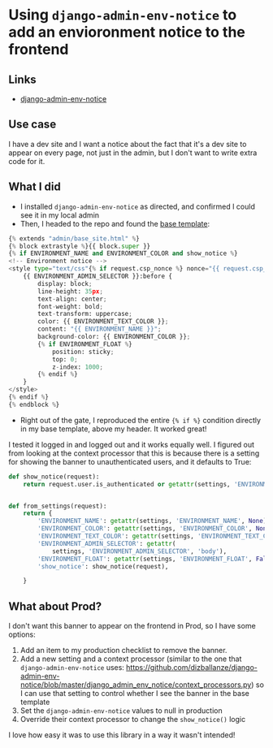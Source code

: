 # Using `django-admin-env-notice` to add an envioronment notice to the frontend 

## Links 

- [django-admin-env-notice](https://github.com/dizballanze/django-admin-env-notice/)

## Use case 

I have a dev site and I want a notice about the fact that it's a dev site to appear on every page, not just in the admin, but I don't want to write extra code for it. 

## What I did 

- I installed `django-admin-env-notice` as directed, and confirmed I could see it in my local admin
- Then, I headed to the repo and found the [base template](https://github.com/dizballanze/django-admin-env-notice/blob/master/django_admin_env_notice/templates/admin/base_site.html):

```python
{% extends "admin/base_site.html" %}
{% block extrastyle %}{{ block.super }}
{% if ENVIRONMENT_NAME and ENVIRONMENT_COLOR and show_notice %}
<!-- Environment notice -->
<style type="text/css"{% if request.csp_nonce %} nonce="{{ request.csp_nonce }}"{% endif %}>
    {{ ENVIRONMENT_ADMIN_SELECTOR }}:before {
        display: block;
        line-height: 35px;
        text-align: center;
        font-weight: bold;
        text-transform: uppercase;
        color: {{ ENVIRONMENT_TEXT_COLOR }};
        content: "{{ ENVIRONMENT_NAME }}";
        background-color: {{ ENVIRONMENT_COLOR }};
        {% if ENVIRONMENT_FLOAT %}
            position: sticky;
            top: 0;
            z-index: 1000;
        {% endif %}
    }
</style>
{% endif %}
{% endblock %}
```

- Right out of the gate, I reproduced the entire `{% if %}` condition directly in my base template, above my header. It worked great!

I tested it logged in and logged out and it works equally well. I figured out from looking at the context processor that this is because there is a setting for showing the banner to unauthenticated users, and it defaults to True: 

```python
def show_notice(request):
    return request.user.is_authenticated or getattr(settings, 'ENVIRONMENT_SHOW_TO_UNAUTHENTICATED', True)


def from_settings(request):
    return {
        'ENVIRONMENT_NAME': getattr(settings, 'ENVIRONMENT_NAME', None),
        'ENVIRONMENT_COLOR': getattr(settings, 'ENVIRONMENT_COLOR', None),
        'ENVIRONMENT_TEXT_COLOR': getattr(settings, 'ENVIRONMENT_TEXT_COLOR', "white"),
        'ENVIRONMENT_ADMIN_SELECTOR': getattr(
            settings, 'ENVIRONMENT_ADMIN_SELECTOR', 'body'),
        'ENVIRONMENT_FLOAT': getattr(settings, 'ENVIRONMENT_FLOAT', False),
        'show_notice': show_notice(request),

    }
```
## What about Prod? 

I don't want this banner to appear on the frontend in Prod, so I have some options: 

1. Add an item to my production checklist to remove the banner.
2. Add a new setting and a context processor (similar to the one that `django-admin-env-notice` uses: https://github.com/dizballanze/django-admin-env-notice/blob/master/django_admin_env_notice/context_processors.py) so I can use that setting to control whether I see the banner in the base template
3. Set the `django-admin-env-notice` values to null in production
4. Override their context processor to change the `show_notice()` logic 

I love how easy it was to use this library in a way it wasn't intended! 
